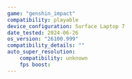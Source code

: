 ```yaml
---
game: "genshin_impact"
compatibility: playable
device_configuration: Surface Laptop 7
date_tested: 2024-06-26
os_version: "26100.999"
compatibility_details: ""
auto_super_resolution:
    compatibility: unknown
    fps boost: 
---
```

